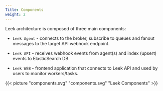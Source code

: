 ```yaml
---
Title: Components
weight: 2
---
```


Leek architecture is composed of three main components:

- `Leek Agent` - connects to the broker, subscribe to queues and fanout messages to the target API webhook endpoint.

- `Leek API` - receives webhook events from agent(s) and index (upsert) events to ElasticSearch DB.

- `Leek WEB` - frontend application that connects to Leek API and used by users to monitor workers/tasks.

{{< picture "components.svg" "components.svg" "Leek Components" >}}